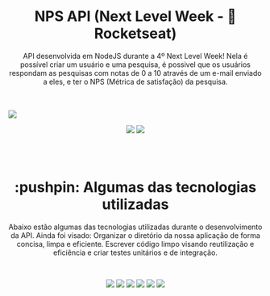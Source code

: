
<h1 align="center">NPS API (Next Level Week - 🚀 Rocketseat)</h1>
<p align="center">
  API desenvolvida em NodeJS durante a 4º Next Level Week!
  Nela é possível criar um usuário e uma pesquisa, é possivel que os usuários respondam as pesquisas com notas de 0 a 10 através de um e-mail enviado a eles, e ter o NPS (Métrica de satisfação) da pesquisa.
</p>
<br><br>
<img src="https://i.ytimg.com/vi/zt7lyjxOJog/maxresdefault.jpg"/>

<p align="center">
  <a href="https://www.linkedin.com/school/rocketseat/"><img  src="https://img.shields.io/badge/-Rocketseat-783BF9?&style=for-the-badge&logoColor=fff&logo=LinkedIn&logoWidth=25"/></a>
  <a href="https://www.linkedin.com/in/thiago-bergami-guedes/"><img  src="https://img.shields.io/badge/Thiago%20Guedes-blue?&style=for-the-badge&logoColor=fff&logo=LinkedIn&logoWidth=25"/></a>
</p>
<br><br>  

<h1 align="center">:pushpin:  Algumas das tecnologias utilizadas</h1>

<p align="center">
  Abaixo estão algumas das tecnologias utilizadas durante o desenvolvimento da API. Ainda foi visado: Organizar o diretório da nossa aplicação de forma concisa, limpa e eficiente. Escrever código limpo visando reutilização e eficiência e criar testes unitários e de integração.
</p>
<br>
<p align="center">
  <img  src="https://img.shields.io/badge/-Yarn-2C8EBB?&style=for-the-badge&logoColor=fff&logo=yarn&logoWidth=25"/>
  <img  src="https://img.shields.io/badge/-TypeScript-3178C6?&style=for-the-badge&logoColor=fff&logo=TypeScript&logoWidth=25"/>
  <img  src="https://img.shields.io/badge/-Node.js-339933?&style=for-the-badge&logoColor=fff&logo=Node.js&logoWidth=25"/>
  <img  src="https://img.shields.io/badge/-Jest-C21325?&style=for-the-badge&logoColor=fff&logo=Jest&logoWidth=25"/>
  <img  src="https://img.shields.io/badge/-Typeorm-F37626?&style=for-the-badge&logoColor=fff&logo=Databricks&logoWidth=25"/>
  <img  src="https://img.shields.io/badge/-Nodemailer-009CAB?&style=for-the-badge&logoColor=fff&logo=Gmail&logoWidth=25"/>
</p>






